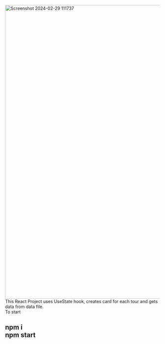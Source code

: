<img width="952" alt="Screenshot 2024-02-29 111737" src="https://github.com/mohanishpandey/travelApp/assets/83598114/359930f8-5463-4c5e-bfd1-3d9f24b90bf8">
This React Project uses UseState hook, creates card for each tour and gets data from data file. <br>
To start 
<h2>
  npm i <br>
  npm start <br>
</h2>
